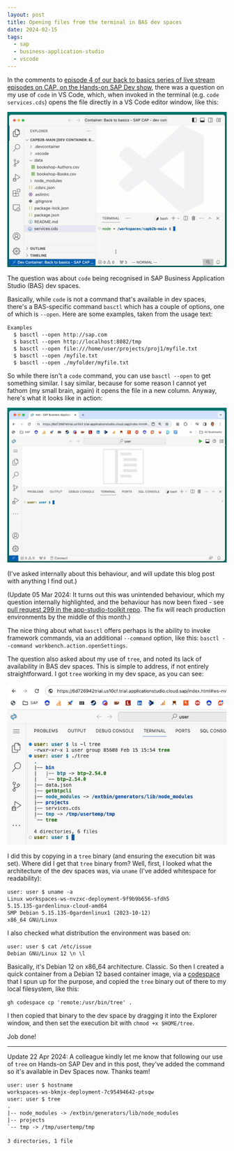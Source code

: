 ```yaml
---
layout: post
title: Opening files from the terminal in BAS dev spaces
date: 2024-02-15
tags:
  - sap
  - business-application-studio
  - vscode
---
```

In the comments to [episode 4 of our back to basics series of live stream episodes on CAP, on the Hands-on SAP Dev show](https://www.youtube.com/watch?v=1ywiOaGVA5w), there was a question on my use of `code` in VS Code, which, when invoked in the terminal (e.g. `code services.cds`) opens the file directly in a VS Code editor window, like this:

![opening a file from the terminal in VS Code](/images/2024/02/vscode-open-file.gif)

The question was about `code` being recognised in SAP Business Application Studio (BAS) dev spaces.

Basically, while `code` is not a command that's available in dev spaces, there's a BAS-specific command `basctl` which has a couple of options, one of which is `--open`. Here are some examples, taken from the usage text:

```text
Examples
  $ basctl --open http://sap.com
  $ basctl --open http://localhost:8082/tmp
  $ basctl --open file:///home/user/projects/proj1/myfile.txt
  $ basctl --open /myfile.txt
  $ basctl --open ./myfolder/myfile.txt
```

So while there isn't a `code` command, you can use `basctl --open` to get something similar. I say similar, because for some reason I cannot yet fathom (my small brain, again) it opens the file in a new column. Anyway, here's what it looks like in action:

![opening a file from the terminal in a BAS dev space](/images/2024/02/basctl-open-file.gif)

(I've asked internally about this behaviour, and will update this blog post with anything I find out.)

(Update 05 Mar 2024: It turns out this was unintended behaviour, which my question internally highlighted, and the behaviour has now been fixed - see [pull request 299 in the app-studio-toolkit repo](https://github.com/SAP/app-studio-toolkit/pull/299). The fix will reach production environments by the middle of this month.)

The nice thing about what `basctl` offers perhaps is the ability to invoke framework commands, via an additional `--command` option, like this: `basctl --command workbench.action.openSettings`.

The question also asked about my use of `tree`, and noted its lack of availability in BAS dev spaces. This is simple to address, if not entirely straightforward. I got `tree` working in my dev space, as you can see:

![tree running in my BAS dev space](/images/2024/02/tree-in-bas-dev-space.png)

I did this by copying in a `tree` binary (and ensuring the execution bit was set). Where did I get that `tree` binary from? Well, first, I looked what the architecture of the dev spaces was, via `uname` (I've added whitespace for readability):

```shell
user: user $ uname -a
Linux workspaces-ws-nvzxc-deployment-9f9b9b656-sfdh5
5.15.135-gardenlinux-cloud-amd64 
SMP Debian 5.15.135-0gardenlinux1 (2023-10-12)
x86_64 GNU/Linux
```

I also checked what distribution the environment was based on:

```shell
user: user $ cat /etc/issue
Debian GNU/Linux 12 \n \l
```
Basically, it's Debian 12 on x86_64 architecture. Classic. So then I created a quick container from a Debian 12 based container image, via a [codespace](/blog/posts/2024/01/26/exploring-codespaces-as-temporary-dev-containers/) that I spun up for the purpose, and copied the `tree` binary out of there to my local filesystem, like this:

```shell
gh codespace cp 'remote:/usr/bin/tree' .
```

I then copied that binary to the dev space by dragging it into the Explorer window, and then set the execution bit with `chmod +x $HOME/tree`.

Job done!

---

Update 22 Apr 2024: A colleague kindly let me know that following our use of `tree` on Hands-on SAP Dev and in this post, they've added the command so it's available in Dev Spaces now. Thanks team! 

```shell
user: user $ hostname
workspaces-ws-bkmjx-deployment-7c95494642-ptsqw
user: user $ tree
.
|-- node_modules -> /extbin/generators/lib/node_modules
|-- projects
`-- tmp -> /tmp/usertemp/tmp

3 directories, 1 file
```
